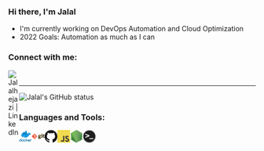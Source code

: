 ### Hi there, I'm Jalal

<!--
Here are some ideas to get you started:

- 🔭 I’m currently working on ...
- 🌱 I’m currently learning ...
- 👯 I’m looking to collaborate on ...
- 🤔 I’m looking for help with ...
- 💬 Ask me about ...
- 📫 How to reach me: ...
- 😄 Pronouns: ...
- ⚡ Fun fact: ...
-->

- I'm currently working on DevOps Automation and Cloud Optimization
- 2022 Goals: Automation as much as I can


### Connect with me: 

[<img align="left" alt="Jalalhejazi | LinkedIn" width="22px" src="https://cdn.jsdelivr.net/npm/simple-icons@v3/icons/linkedin.svg" />][linkedin]

<br />
<hr>

![Jalal's GitHub status](https://github-readme-stats.vercel.app/api?username=Jalalhejazi&theme=chartreuse-dark&show_icons=true&count_private=true&include_all_commits=true&custom_title=Jalal%27s%20GitHub%20stats)

### Languages and Tools:


<img align="left" alt="Docker" width="26px" src="https://raw.githubusercontent.com/github/explore/80688e429a7d4ef2fca1e82350fe8e3517d3494d/topics/docker/docker.png" />
<img align="left" alt="Git" width="26px" src="https://raw.githubusercontent.com/github/explore/80688e429a7d4ef2fca1e82350fe8e3517d3494d/topics/git/git.png" />
<img align="left" alt="GitHub" width="26px" src="https://raw.githubusercontent.com/github/explore/78df643247d429f6cc873026c0622819ad797942/topics/github/github.png" />
<img align="left" alt="JavaScript" width="26px" src="https://raw.githubusercontent.com/github/explore/80688e429a7d4ef2fca1e82350fe8e3517d3494d/topics/javascript/javascript.png" />
<img align="left" alt="Node.js" width="26px" src="https://raw.githubusercontent.com/github/explore/80688e429a7d4ef2fca1e82350fe8e3517d3494d/topics/nodejs/nodejs.png" />
<img align="left" alt="Terminal" width="26px" src="https://raw.githubusercontent.com/github/explore/80688e429a7d4ef2fca1e82350fe8e3517d3494d/topics/terminal/terminal.png" />

<br />
<br />

[az0400]: https://www.superusers.dk/kursus/az0400/ 
[linkedin]: https://linkedin.com/in/hejazi
